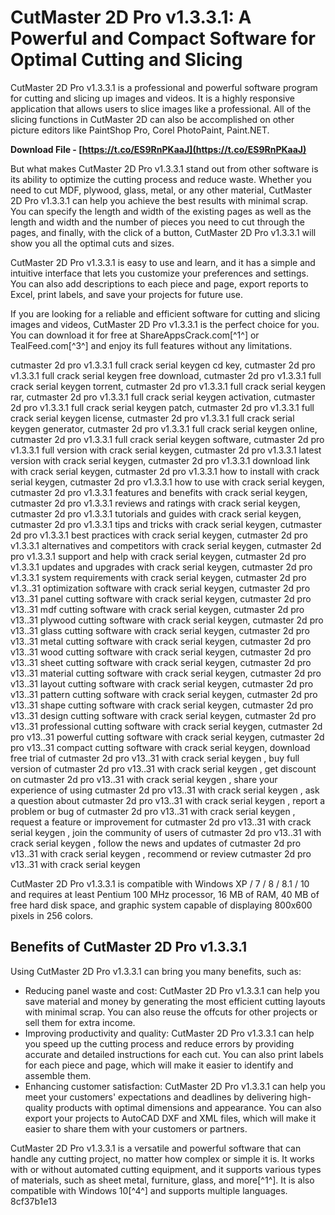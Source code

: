 
 
# CutMaster 2D Pro v1.3.3.1: A Powerful and Compact Software for Optimal Cutting and Slicing
 
CutMaster 2D Pro v1.3.3.1 is a professional and powerful software program for cutting and slicing up images and videos. It is a highly responsive application that allows users to slice images like a professional. All of the slicing functions in CutMaster 2D can also be accomplished on other picture editors like PaintShop Pro, Corel PhotoPaint, Paint.NET.
 
**Download File - [https://t.co/ES9RnPKaaJ](https://t.co/ES9RnPKaaJ)**


 
But what makes CutMaster 2D Pro v1.3.3.1 stand out from other software is its ability to optimize the cutting process and reduce waste. Whether you need to cut MDF, plywood, glass, metal, or any other material, CutMaster 2D Pro v1.3.3.1 can help you achieve the best results with minimal scrap. You can specify the length and width of the existing pages as well as the length and width and the number of pieces you need to cut through the pages, and finally, with the click of a button, CutMaster 2D Pro v1.3.3.1 will show you all the optimal cuts and sizes.
 
CutMaster 2D Pro v1.3.3.1 is easy to use and learn, and it has a simple and intuitive interface that lets you customize your preferences and settings. You can also add descriptions to each piece and page, export reports to Excel, print labels, and save your projects for future use.
 
If you are looking for a reliable and efficient software for cutting and slicing images and videos, CutMaster 2D Pro v1.3.3.1 is the perfect choice for you. You can download it for free at ShareAppsCrack.com[^1^] or TealFeed.com[^3^] and enjoy its full features without any limitations.
 
cutmaster 2d pro v1.3.3.1 full crack serial keygen cd key,  cutmaster 2d pro v1.3.3.1 full crack serial keygen free download,  cutmaster 2d pro v1.3.3.1 full crack serial keygen torrent,  cutmaster 2d pro v1.3.3.1 full crack serial keygen rar,  cutmaster 2d pro v1.3.3.1 full crack serial keygen activation,  cutmaster 2d pro v1.3.3.1 full crack serial keygen patch,  cutmaster 2d pro v1.3.3.1 full crack serial keygen license,  cutmaster 2d pro v1.3.3.1 full crack serial keygen generator,  cutmaster 2d pro v1.3.3.1 full crack serial keygen online,  cutmaster 2d pro v1.3.3.1 full crack serial keygen software,  cutmaster 2d pro v1.3.3.1 full version with crack serial keygen,  cutmaster 2d pro v1.3.3.1 latest version with crack serial keygen,  cutmaster 2d pro v1.3.3.1 download link with crack serial keygen,  cutmaster 2d pro v1.3.3.1 how to install with crack serial keygen,  cutmaster 2d pro v1.3.3.1 how to use with crack serial keygen,  cutmaster 2d pro v1.3.3.1 features and benefits with crack serial keygen,  cutmaster 2d pro v1.3.3.1 reviews and ratings with crack serial keygen,  cutmaster 2d pro v1.3.3.1 tutorials and guides with crack serial keygen,  cutmaster 2d pro v1.3.3.1 tips and tricks with crack serial keygen,  cutmaster 2d pro v1.3.3.1 best practices with crack serial keygen,  cutmaster 2d pro v1.3.3.1 alternatives and competitors with crack serial keygen,  cutmaster 2d pro v1.3.3.1 support and help with crack serial keygen,  cutmaster 2d pro v1.3.3.1 updates and upgrades with crack serial keygen,  cutmaster 2d pro v1.3.3.1 system requirements with crack serial keygen,  cutmaster 2d pro v1.3..31 optimization software with crack serial keygen,  cutmaster 2d pro v13..31 panel cutting software with crack serial keygen,  cutmaster 2d pro v13..31 mdf cutting software with crack serial keygen,  cutmaster 2d pro v13..31 plywood cutting software with crack serial keygen,  cutmaster 2d pro v13..31 glass cutting software with crack serial keygen,  cutmaster 2d pro v13..31 metal cutting software with crack serial keygen,  cutmaster 2d pro v13..31 wood cutting software with crack serial keygen,  cutmaster 2d pro v13..31 sheet cutting software with crack serial keygen,  cutmaster 2d pro v13..31 material cutting software with crack serial keygen,  cutmaster 2d pro v13..31 layout cutting software with crack serial keygen,  cutmaster 2d pro v13..31 pattern cutting software with crack serial keygen,  cutmaster 2d pro v13..31 shape cutting software with crack serial keygen,  cutmaster 2d pro v13..31 design cutting software with crack serial keygen,  cutmaster 2d pro v13..31 professional cutting software with crack serial keygen,  cutmaster 2d pro v13..31 powerful cutting software with crack serial keygen,  cutmaster 2d pro v13..31 compact cutting software with crack serial keygen,  download free trial of cutmaster 2d pro v13..31 with crack serial keygen ,  buy full version of cutmaster 2d pro v13..31 with crack serial keygen ,  get discount on cutmaster 2d pro v13..31 with crack serial keygen ,  share your experience of using cutmaster 2d pro v13..31 with crack serial keygen ,  ask a question about cutmaster 2d pro v13..31 with crack serial keygen ,  report a problem or bug of cutmaster 2d pro v13..31 with crack serial keygen ,  request a feature or improvement for cutmaster 2d pro v13..31 with crack serial keygen ,  join the community of users of cutmaster 2d pro v13..31 with crack serial keygen ,  follow the news and updates of cutmaster 2d pro v13..31 with crack serial keygen ,  recommend or review cutmaster 2d pro v13..31 with crack serial keygen
 
CutMaster 2D Pro v1.3.3.1 is compatible with Windows XP / 7 / 8 / 8.1 / 10 and requires at least Pentium 100 MHz processor, 16 MB of RAM, 40 MB of free hard disk space, and graphic system capable of displaying 800x600 pixels in 256 colors.
  
## Benefits of CutMaster 2D Pro v1.3.3.1
 
Using CutMaster 2D Pro v1.3.3.1 can bring you many benefits, such as:
 
- Reducing panel waste and cost: CutMaster 2D Pro v1.3.3.1 can help you save material and money by generating the most efficient cutting layouts with minimal scrap. You can also reuse the offcuts for other projects or sell them for extra income.
- Improving productivity and quality: CutMaster 2D Pro v1.3.3.1 can help you speed up the cutting process and reduce errors by providing accurate and detailed instructions for each cut. You can also print labels for each piece and page, which will make it easier to identify and assemble them.
- Enhancing customer satisfaction: CutMaster 2D Pro v1.3.3.1 can help you meet your customers' expectations and deadlines by delivering high-quality products with optimal dimensions and appearance. You can also export your projects to AutoCAD DXF and XML files, which will make it easier to share them with your customers or partners.

CutMaster 2D Pro v1.3.3.1 is a versatile and powerful software that can handle any cutting project, no matter how complex or simple it is. It works with or without automated cutting equipment, and it supports various types of materials, such as sheet metal, furniture, glass, and more[^1^]. It is also compatible with Windows 10[^4^] and supports multiple languages.
 8cf37b1e13
 
